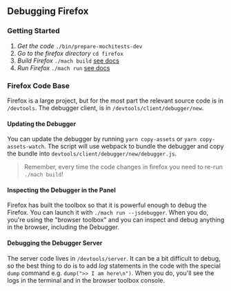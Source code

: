 ## Debugging Firefox

### Getting Started

1. *Get the code* `./bin/prepare-mochitests-dev`
2. *Go to the firefox directory* `cd firefox`
3. *Build Firefox* `./mach build` [see docs][mach]
4. *Run Firefox* `./mach run` [see docs][mach]

### Firefox Code Base

Firefox is a large project, but for the most part the relevant source code is in `/devtools`. The debugger client, is in `/devtools/client/debugger/new`.

#### Updating the Debugger

You can update the debugger by running `yarn copy-assets` or `yarn copy-assets-watch`. The script will use webpack to bundle the debugger and copy the bundle into `devtools/client/debugger/new/debugger.js`.

> Remember, every time the code changes in firefox you need to re-run `./mach build`!

#### Inspecting the Debugger in the Panel

Firefox has built the toolbox so that it is powerful enough to debug the Firefox. You can launch it with `./mach run --jsdebugger`. When you do, you're using the "browser toolbox" and you can inspect and debug anything in the browser, including the Debugger.

#### Debugging the Debugger Server

The server code lives in  `/devtools/server`. It can be a bit difficult to debug, so the best thing to do is to add *log* statements in the code with the special `dump` command e.g. `dump(">> I am here\n")`. When you do, you'll see the logs in the terminal and in the browser toolbox console.

[mach]: https://developer.mozilla.org/en-US/docs/Mozilla/Developer_guide/mach
